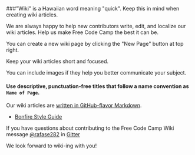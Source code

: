 ###"Wiki" is a Hawaiian word meaning "quick". Keep this in mind when creating wiki articles.

We are always happy to help new contributors write, edit, and localize our wiki articles. Help us make Free Code Camp the best it can be.

You can create a new wiki page by clicking the "New Page" button at top right.

Keep your wiki articles short and focused.

You can include images if they help you better communicate your subject.

#### Use descriptive, punctuation-free titles that follow a name convention as `Name of Page`.
Our wiki articles are [written in GitHub-flavor Markdown](https://github.com/adam-p/markdown-here/wiki/Markdown-Cheatsheet).
- [Bonfire Style Guide](https://github.com/FreeCodeCamp/FreeCodeCamp/wiki/Bonfire-Style-Guide)

If you have questions about contributing to the Free Code Camp Wiki message [@rafase282](https://gitter.im/rafase282) in [Gitter](https://github.com/FreeCodeCamp/freecodecamp/wiki/Gitter)

We look forward to wiki-ing with you!
